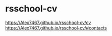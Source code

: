 # rsschool-cv 
https://Alex7467.github.io/rsschool-cv/cv
https://Alex7467.github.io/rsschool-cv/#contacts

